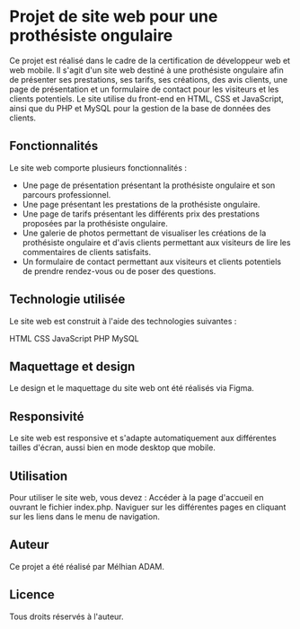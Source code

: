 # **Projet de site web pour une prothésiste ongulaire**


Ce projet est réalisé dans le cadre de la certification de développeur web et web mobile. Il s'agit d'un site web destiné à une prothésiste ongulaire afin de présenter ses prestations, ses tarifs, ses créations, des avis clients, une page de présentation et un formulaire de contact pour les visiteurs et les clients potentiels. Le site utilise du front-end en HTML, CSS et JavaScript, ainsi que du PHP et MySQL pour la gestion de la base de données des clients.

## **Fonctionnalités**

Le site web comporte plusieurs fonctionnalités :

- Une page de présentation présentant la prothésiste ongulaire et son parcours professionnel.
- Une page présentant les prestations de la prothésiste ongulaire.
- Une page de tarifs présentant les différents prix des prestations proposées par la prothésiste ongulaire.
- Une galerie de photos permettant de visualiser les créations de la prothésiste ongulaire et d'avis clients permettant aux visiteurs de lire les commentaires de clients satisfaits.
- Un formulaire de contact permettant aux visiteurs et clients potentiels de prendre rendez-vous ou de poser des questions.

## **Technologie utilisée**

Le site web est construit à l'aide des technologies suivantes :

HTML
CSS
JavaScript
PHP
MySQL

## **Maquettage et design**

Le design et le maquettage du site web ont été réalisés via Figma.

## **Responsivité**

Le site web est responsive et s'adapte automatiquement aux différentes tailles d'écran, aussi bien en mode desktop que mobile.

## **Utilisation**

Pour utiliser le site web, vous devez :
Accéder à la page d'accueil en ouvrant le fichier index.php.
Naviguer sur les différentes pages en cliquant sur les liens dans le menu de navigation.

## **Auteur**

Ce projet a été réalisé par Mélhian ADAM.

## **Licence**

Tous droits réservés à l'auteur.
